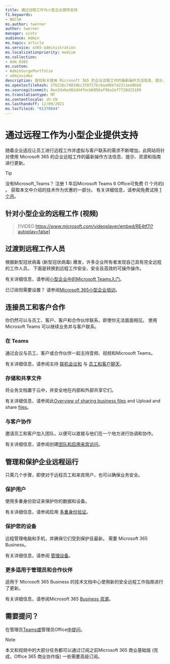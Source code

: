 ```yaml
---
title: 通过远程工作为小型企业提供支持
f1.keywords:
- NOCSH
ms.author: twerner
author: twerner
manager: scotv
audience: Admin
ms.topic: article
ms.service: o365-administration
ms.localizationpriority: medium
ms.collection:
- Adm_O365
ms.custom:
- AdminSurgePortfolio
- adminvideo
description: 查找有关使用 Microsoft 365 的企业远程工作的最新操作方法信息、提示、资源和Microsoft 365。
ms.openlocfilehash: 2fb23bc74034bc3f8f27bc6aa06bf42311ee8bb8
ms.sourcegitcommit: 0ee2dabe402d44fecb6856af98a2ef7720d25189
ms.translationtype: MT
ms.contentlocale: zh-CN
ms.lasthandoff: 12/09/2021
ms.locfileid: "61370844"
---
```

# <a name="empower-your-small-business-with-remote-work"></a>通过远程工作为小型企业提供支持

随着企业适应让员工进行远程工作并虚拟与客户联系的需求不断增加，此网站将针对使用 Microsoft 365 的企业远程工作的最新操作方法信息、提示、资源和指南进行更新。

> [!TIP]
> 没有Microsoft_Teams？ 注册 1 年后Microsoft Teams 6 Office可免费 (1 个月的) 。 获取本文中介绍的技术作为优惠的一部分。 有关详细信息，请参阅免费试用 [1 个月](https://aka.ms/SMBTeamsOffer)。

## <a name="remote-work-for-your-small-business-video"></a>针对小型企业的远程工作 (视频) 

> [!VIDEO https://www.microsoft.com/videoplayer/embed/RE4tf7i?autoplay=false]

## <a name="transitioning-to-a-remote-workforce"></a>过渡到远程工作人员

根据新型冠状病毒 (新型冠状病毒) 爆发，许多企业所有者发现自己具有完全远程的工作人员。 下面是转换到远程工作安全、安全且高效的可操作操作。

有关详细信息，请参阅[小型企业中的Microsoft Teams入门](https://support.microsoft.com/office/6723dc43-dbc0-46e6-af49-8a2d1c5cb937)。

已订阅但需要设置？ 请参阅[Microsoft 365小型企业培训](../../business-video/index.yml)。

## <a name="connect-with-employees-and-customers"></a>连接员工和客户合作

你仍然可以与员工、客户、客户和合作伙伴联系，即使你无法面面相见。 使用 Microsoft Teams 可以继续业务并与客户联系。

### <a name="meet-up-in-teams"></a>在 Teams

通过会议与员工、客户或合作伙伴一起主持音频、视频和Microsoft Teams。

有关详细信息，请参阅主持 [联机会议和](https://support.microsoft.com/office/65748808-a403-462c-a6e1-b169e5bc6c92) 与 [员工和客户聊天](https://support.microsoft.com/office/65748808-a403-462c-a6e1-b169e5bc6c92)。

### <a name="store-and-share-files"></a>存储和共享文件

将业务文档置于云中，并安全地在内部和外部共享它们。

有关详细信息，请参阅此[Overview of sharing business files](../../business-video/overview-file-sharing.md) and Upload and share [files](https://support.microsoft.com/office/upload-and-share-files-57b669db-678e-424e-b0a0-15d19215cb12)。

### <a name="collaborate-with-customers"></a>与客户协作

邀请员工和客户加入团队，以便可以直接与他们在一个地方进行协调和协作。

有关详细信息，请参阅创建[团队和](https://support.microsoft.com/office/fccb4fa6-f864-4508-bdde-256e7384a14f)[启用来宾访问](/MicrosoftTeams/guest-access)。

## <a name="manage-and-secure-your-business-to-run-remotely"></a>管理和保护企业远程运行

只需几个步骤，即使对于远程员工和来宾用户，也可以确保业务安全。

### <a name="secure-your-users"></a>保护用户

使用多重身份验证来保护你的数据和设备。

有关详细信息，请参阅启用 [多重身份验证](../../business-video/turn-on-mfa.md)。

### <a name="secure-your-devices"></a>保护您的设备

远程管理电脑和手机，并确保它们受到保护且最新。 需要 Microsoft 365 Business。

有关详细信息，请参阅 [管理设备](../../business-video/secure-win-10-pro-devices.md)。

### <a name="more-for-admins-and-partners"></a>更多适用于管理员和合作伙伴

适用于 Microsoft 365 Business 的技术文档中心使用新的安全远程工作指南进行了更新。

有关详细信息，请参阅Microsoft 365 [Business 资源](/microsoft-365/business)。

## <a name="need-to-ask-a-question"></a>需要提问？

在管理员[Teams或](https://answers.microsoft.com/msteams/forum)管理员Office[中提问](https://answers.microsoft.com)。

> [!NOTE]
> 本文和视频中的大部分任务都可以通过订阅之前Microsoft 365 商业基础版 (完成，Office 365 商业协作版) 一些需要高级订阅。
